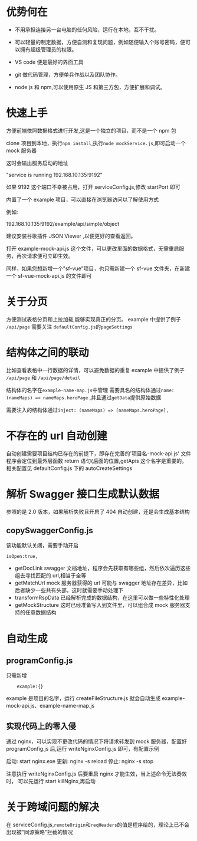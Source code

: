 # 优势何在

- 不用承担连接另一台电脑的任何风险，运行在本地，互不干扰。

- 可以轻量的制定数据，方便自测和复现问题，例如随便输入个账号密码，便可以拥有超级管理员的权限。

- VS code 便是最好的界面工具

- git 做代码管理，方便单兵作战以及团队协作。

- node.js 和 npm,可以使用原生 JS 和第三方包，方便扩展和调试。

# 快速上手

方便前端依照数据格式进行开发,这是一个独立的项目，而不是一个 npm 包

clone 项目到本地，执行`npm install`,执行`node mockService.js`,即可启动一个 mock 服务器

这时会输出服务启动的地址

"service is running 192.168.10.135:9192"

如果 9192 这个端口不幸被占用，打开 serviceConfig.js,修改 startPort 即可

内置了一个 example 项目，可以直接在浏览器访问以了解使用方式

例如:

192.168.10.135:9192/example/api/simple/object

建议安装谷歌插件 JSON Viewer ,以便更好的查看返回。

打开 example-mock-api.js 这个文件，可以更改里面的数据格式，无需重启服务，再次请求便可立即生效。

同样，如果您想新增一个"sf-vue"项目，也只需新建一个 sf-vue 文件夹，在新建一个 sf-vue-mock-api.js 的文件即可

# 关于分页

方便测试表格分页和上拉加载,能够实现真正的分页。
example 中提供了例子 `/api/page`
需要关注 `defaultConfig.js`的`pageSettings`

# 结构体之间的联动

比如查看表格中一行数据的详情，可以避免数据的重复
example 中提供了例子 `/api/page` 和 `/api/page/detail`

结构体的名字在`example-name-map.js`中管理
需要具名的结构体通过`name: (nameMaps) => nameMaps.heroPage` ,并且通过`getData`提供原始数据

需要注入的结构体通过`inject: (nameMaps) => [nameMaps.heroPage],`

# 不存在的 url 自动创建

自动创建需要项目结构已存在的前提下，即存在完善的'项目名-mock-api.js' 文件
程序会定位到最外层函数 return 语句{后面的位置,getApis 这个名字是重要的。
相关配置见 defaultConfig.js 下的 autoCreateSettings

# 解析 Swagger 接口生成默认数据

参照的是 2.0 版本，如果解析失败且开启了 404 自动创建，还是会生成基本结构

## copySwaggerConfig.js

该功能默认关闭，需要手动开启

```
isOpen:true,
```

- getDocLink swagger 文档地址，程序会先获取有哪些组，然后依次遍历这些组去寻找匹配的 url,相当于全等
- getMatchUrl mock 服务器获得的 url 可能与 swagger 地址存在差异，比如后者缺少一些共有头部，这时就需要手动处理下
- transformRspData 已经解析完成的数据结构，在这里可以做一些特性化处理
- getMockStructure 这时已经准备写入到文件里，可以组合成 mock 服务器支持的任意数据结构

# 自动生成

## programConfig.js

只需新增

```
    example:{}
```

example 是项目的名字，运行 createFileStructure.js 就会自动生成 example-mock-api.js、example-name-map.js

## 实现代码上的零入侵

通过 nginx，可以实现不更改代码的情况下将请求转发到 mock 服务器，配置好 programConfig.js 后,运行
writeNginxConfig.js 即可，有配置示例

启动: start nginx.exe
更新: nginx -s reload
停止: nginx -s stop

注意执行 writeNginxConfig.js 后要重启 nginx 才能生效，当上述命令无法奏效时，
可以先运行 start killNginx,再启动

# 关于跨域问题的解决

在 serviceConfig.js,`remoteOrigin`和`reqHeaders`的值是程序给的，理论上已不会出现被"同源策略"拦截的情况
